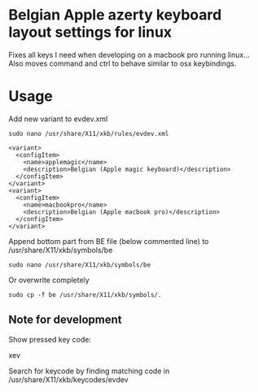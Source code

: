 # Belgian Apple azerty keyboard layout settings for linux

Fixes all keys I need when developing on a macbook pro running linux...
Also moves command and ctrl to behave similar to osx keybindings.


# Usage

Add new variant to evdev.xml

    sudo nano /usr/share/X11/xkb/rules/evdev.xml

    <variant>
      <configItem>
        <name>applemagic</name>
        <description>Belgian (Apple magic keyboard)</description>
      </configItem>
    </variant>
    <variant>
      <configItem>
        <name>macbookpro</name>
        <description>Belgian (Apple macbook pro)</description>
      </configItem>
    </variant>
        

Append bottom part from BE file (below commented line) to /usr/share/X11/xkb/symbols/be

    sudo nano /usr/share/X11/xkb/symbols/be

Or overwrite completely

    sudo cp -f be /usr/share/X11/xkb/symbols/.


## Note for development

Show pressed key code:

   xev

Search for keycode by finding matching code in /usr/share/X11/xkb/keycodes/evdev
